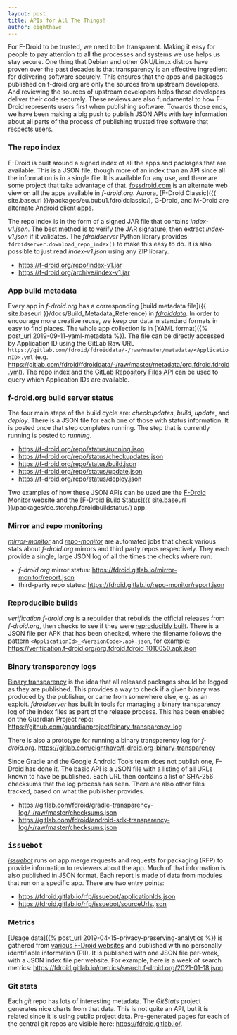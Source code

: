 ```yaml
---
layout: post
title: APIs for All The Things!
author: eighthave
---
```


For F-Droid to be trusted, we need to be transparent.  Making it easy for people
to pay attention to all the processes and systems we use helps us stay secure.
One thing that Debian and other GNU/Linux distros have proven over the past
decades is that transparency is an effective ingredient for delivering software
securely.  This ensures that the apps and packages published on f-droid.org are
only the sources from upstream developers.  And reviewing the sources of
upstream developers helps those developers deliver their code securely.  These
reviews are also fundamental to how F-Droid represents users first when
publishing software.  Towards those ends, we have been making a big push to
publish JSON APIs with key information about all parts of the process of
publishing trusted free software that respects users.


### The repo index

F-Droid is built around a signed index of all the apps and packages that are
available.  This is a JSON file, though more of an index than an API since all
the information is in a single file.  It is available for any use, and there are
some project that take advantage of
that. [fossdroid.com](https://fossdroid.com/) is an alternate web view on all
the apps available in _f-droid.org_.  Aurora,
[F-Droid Classic]({{ site.baseurl }}/packages/eu.bubu1.fdroidclassic/), G-Droid,
and M-Droid are alternate Android client apps.

The repo index is in the form of a signed JAR file that contains
_index-v1.json_.  The best method is to verify the JAR signature, then extract
_index-v1.json_ if it validates. The _fdroidserver_ Python library provides
`fdroidserver.download_repo_index()` to make this easy to do.  It is also
possible to just read _index-v1.json_ using any ZIP library.

* <https://f-droid.org/repo/index-v1.jar>
* <https://f-droid.org/archive/index-v1.jar>


###  App build metadata

Every app in _f-droid.org_ has a corresponding
[build metadata file]({{ site.baseurl }}/docs/Build_Metadata_Reference) in
[_fdroiddata_](https://gitlab.com/fdroid/fdroiddata).  In order to encourage
more creative reuse, we keep our data in standard formats in easy to find
places.  The whole app collection is in [YAML format]({%
post_url 2019-09-11-yaml-metadata %}).  The file can be directly accessed
by Application ID using the GitLab Raw URL
`https://gitlab.com/fdroid/fdroiddata/-/raw/master/metadata/<ApplicationID>.yml`
(e.g. <https://gitlab.com/fdroid/fdroiddata/-/raw/master/metadata/org.fdroid.fdroid.yml>).
The repo index and the [GitLab Repository Files
API](https://docs.gitlab.com/ee/api/repository_files.html) can be used to query
which Application IDs are available.


### f-droid.org build server status

The four main steps of the build cycle are: _checkupdates_, _build_, _update_,
and _deploy_.  There is a JSON file for each one of those with status
information.  It is posted once that step completes running.  The step that is
currently running is posted to _running_.

* <https://f-droid.org/repo/status/running.json>
* <https://f-droid.org/repo/status/checkupdates.json>
* <https://f-droid.org/repo/status/build.json>
* <https://f-droid.org/repo/status/update.json>
* <https://f-droid.org/repo/status/deploy.json>

Two examples of how these JSON APIs can be used are the [F-Droid
Monitor](https://monitor.f-droid.org/) website and the [F-Droid Build Status]({{
site.baseurl }}/packages/de.storchp.fdroidbuildstatus/) app.


### Mirror and repo monitoring

[_mirror-monitor_](https://gitlab.com/fdroid/mirror-monitor) and
[_repo-monitor_](https://gitlab.com/fdroid/repo-monitor) are automated jobs that
check various stats about _f-droid.org_ mirrors and third party repos
respectively.  They each provide a single, large JSON log of all the times the
checks where run:

* _f-droid.org_ mirror status: <https://fdroid.gitlab.io/mirror-monitor/report.json>
* third-party repo status: <https://fdroid.gitlab.io/repo-monitor/report.json>


### Reproducible builds

_verification.f-droid.org_ is a rebuilder that rebuilds the official releases
from _f-droid.org_, then checks to see if they were [reproducibly
built](https://reproducible-builds.org/). There is a JSON file per APK that has
been checked, where the filename follows the pattern
`<ApplicationId>_<VersionCode>.apk.json`, for example:
<https://verification.f-droid.org/org.fdroid.fdroid_1010050.apk.json>


### Binary transparency logs

[Binary transparency](https://wiki.mozilla.org/Security/Binary_Transparency) is
the idea that all released packages should be logged as they are published.
This provides a way to check if a given binary was produced by the publisher, or
came from somewhere else, e.g. as an exploit.  _fdroidserver_ has built in tools
for managing a binary transparency log of the index files as part of the release
process. This has been enabled on the Guardian Project repo:
<https://github.com/guardianproject/binary_transparency_log>

There is also a prototype for running a binary transparency log for
_f-droid.org_. <https://gitlab.com/eighthave/f-droid.org-binary-transparency>

Since Gradle and the Google Android Tools team does not publish one, F-Droid has
done it.  The basic API is a JSON file with a listing of all URLs known to have
be published.  Each URL then contains a list of SHA-256 checksums that the log
process has seen.  There are also other files tracked, based on what the
publisher provides.

* <https://gitlab.com/fdroid/gradle-transparency-log/-/raw/master/checksums.json>
* <https://gitlab.com/fdroid/android-sdk-transparency-log/-/raw/master/checksums.json>


### <tt>issuebot</tt>

[_issuebot_](https://gitlab.com/fdroid/issuebot#json-rest-api) runs on app merge
requests and requests for packaging (RFP) to provide information to reviewers
about the app.  Much of that information is also published in JSON format.  Each
report is made of data from modules that run on a specific app.  There are two
entry points:

* <https://fdroid.gitlab.io/rfp/issuebot/applicationIds.json>
* <https://fdroid.gitlab.io/rfp/issuebot/sourceUrls.json>


### Metrics

[Usage data]({% post_url 2019-04-15-privacy-preserving-analytics %})
is gathered from [various F-Droid websites](https://fdroid.gitlab.io/metrics/)
and published with no personally identifiable information (PII).  It is
published with one JSON file per-week, with a JSON index file per website.  For
example, here is a week of search metrics:
<https://fdroid.gitlab.io/metrics/search.f-droid.org/2021-01-18.json>


### Git stats

Each _git_ repo has lots of interesting metadata.  The _GitStats_ project
generates nice charts from that data.  This is not quite an API, but it is
related since it is using public project data.  Pre-generated pages for each of
the central git repos are visible here: <https://fdroid.gitlab.io/>.

